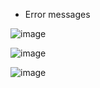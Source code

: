 * Error messages

![image](https://github.com/user-attachments/assets/bdd402fc-a8b6-4b1e-b884-428509d54082)

![image](https://github.com/user-attachments/assets/6f0f6b2f-f1ba-4aaa-85f6-7eccb03930f7)

![image](https://github.com/user-attachments/assets/3cd48dcd-0b45-4b4e-a97f-9b54e8752876)

